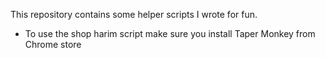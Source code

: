 This repository contains some helper scripts I wrote for fun.

* To use the shop harim script make sure you install Taper Monkey from Chrome store
